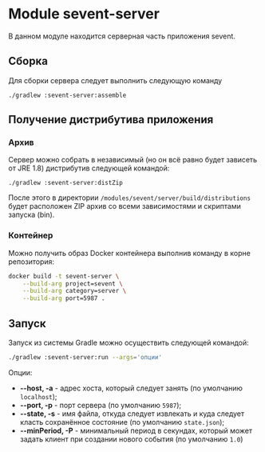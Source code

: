 # Module sevent-server

В данном модуле находится серверная часть приложения sevent.

## Сборка

Для сборки сервера следует выполнить следующую команду

    ./gradlew :sevent-server:assemble

## Получение дистрибутива приложения

### Архив

Сервер можно собрать в независимый (но он всё равно будет зависеть от JRE 1.8) 
дистрибутив следующей командой:

    ./gradlew :sevent-server:distZip

После этого в директории `/modules/sevent/server/build/distributions` будет 
расположен ZIP архив со всеми зависимостями и скриптами запуска (bin).

### Контейнер

Можно получить образ Docker контейнера выполнив команду в корне репозитория:

```sh
docker build -t sevent-server \
    --build-arg project=sevent \
    --build-arg category=server \
    --build-arg port=5987 .
```

## Запуск

Запуск из системы Gradle можно осуществить следующей командой:

```sh
./gradlew :sevent-server:run --args='опции'
```

Опции:
- **--host, -a** - адрес хоста, который следует занять (по умолчанию 
  `localhost`);
- **--port, -p** - порт сервера (по умолчанию `5987`);
- **--state, -s** - имя файла, откуда следует извлекать и куда следует класть 
  сохранённое состояние (по умолчанию `state.json`);
- **--minPeriod, -P** - минимальный период в секундах, который может задать 
  клиент при создании нового события (по умолчанию `1.0`)
